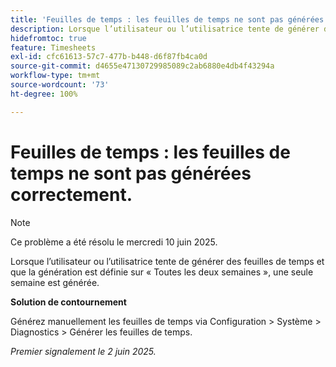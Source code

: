 ```yaml
---
title: 'Feuilles de temps : les feuilles de temps ne sont pas générées correctement.'
description: Lorsque l’utilisateur ou l’utilisatrice tente de générer des feuilles de temps et que la génération est définie sur Toutes les deux semaines, une seule semaine est générée.
hidefromtoc: true
feature: Timesheets
exl-id: cfc61613-57c7-477b-b448-d6f87fb4ca0d
source-git-commit: d4655e47130729985089c2ab6880e4db4f43294a
workflow-type: tm+mt
source-wordcount: '73'
ht-degree: 100%

---
```


# Feuilles de temps : les feuilles de temps ne sont pas générées correctement.

>[!NOTE]
>
>Ce problème a été résolu le mercredi 10 juin 2025.

Lorsque l’utilisateur ou l’utilisatrice tente de générer des feuilles de temps et que la génération est définie sur « Toutes les deux semaines », une seule semaine est générée.

**Solution de contournement**

Générez manuellement les feuilles de temps via Configuration > Système > Diagnostics > Générer les feuilles de temps.

_Premier signalement le 2 juin 2025._

